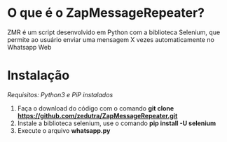 # O que é o ZapMessageRepeater?
ZMR é um script desenvolvido em Python com a biblioteca Selenium, que permite ao usuário enviar uma mensagem X vezes automaticamente no Whatsapp Web

# Instalação
*Requisitos: Python3 e PiP instalados*

1. Faça o download do código com o comando **git clone https://github.com/zedutra/ZapMessageRepeater.git**
2. Instale a biblioteca selenium, use o comando **pip install -U selenium**
3. Execute o arquivo **whatsapp.py**

